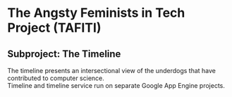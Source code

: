 # The Angsty Feminists in Tech Project (TAFITI)

## Subproject: The Timeline
The timeline presents an intersectional view of the underdogs that have contributed to
computer science.<br>
Timeline and timeline service run on separate Google App Engine projects.

